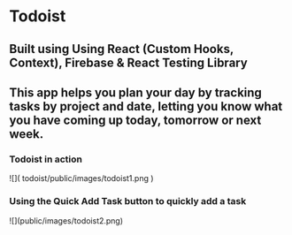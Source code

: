<h1>Todoist</h1>
<h2>Built using Using React (Custom Hooks, Context), Firebase & React Testing Library<h2>
  <p>This app helps you plan your day by tracking tasks by project and date, letting you know what you have coming up today, tomorrow or next week.</p>
  <h3>Todoist in action</h3>
  ![]( todoist/public/images/todoist1.png )
  <h3>Using the Quick Add Task button to quickly add a task</h3>
  ![](public/images/todoist2.png)
